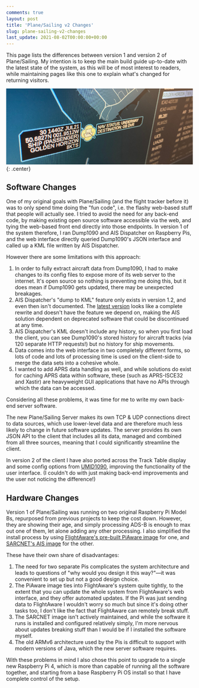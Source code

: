 ```yaml
---
comments: true
layout: post
title: 'Plane/Sailing v2 Changes'
slug: plane-sailing-v2-changes
last_update: 2021-08-02T00:00:00+00:00
---
```


This page lists the differences between version 1 and version 2 of Plane/Sailing. My intention is to keep the main build guide up-to-date with the latest state of the system, as this will be of most interest to readers, while maintaining pages like this one to explain what's changed for returning visitors.

![Plane/Sailing Screenshot](/img/projects/planesailing/goldenhorizon.jpg){: .center}

## Software Changes

One of my original goals with Plane/Sailing (and the flight tracker before it) was to only spend time doing the "fun code", i.e. the flashy web-based stuff that people will actually see. I tried to avoid the need for any back-end code, by making existing open source software accessible via the web, and tying the web-based front end directly into those endpoints. In version 1 of the system therefore, I ran Dump1090 and AIS Dispatcher on Raspberry Pis, and the web interface directly queried Dump1090's JSON interface and called up a KML file written by AIS Dispatcher.

However there are some limitations with this approach:

1. In order to fully extract aircraft data from Dump1090, I had to make changes to its config files to expose more of its web server to the internet. It's open source so nothing is preventing me doing this, but it does mean if Dump1090 gets updated, there may be unexpected breakages.
2. AIS Dispatcher's "dump to KML" feature only exists in version 1.2, and even then isn't documented. The [latest version](https://www.aishub.net/ais-dispatcher) looks like a complete rewrite and doesn't have the feature we depend on, making the AIS solution dependent on deprecated software that could be discontinued at any time.
3. AIS Dispatcher's KML doesn't include any history, so when you first load the client, you can see Dump1090's stored history for aircraft tracks (via 120 separate HTTP requests!) but no history for ship movements.
4. Data comes into the web interface in two completely different forms, so lots of code and lots of processing time is used on the client-side to merge the data sets into a cohesive whole.
5. I wanted to add APRS data handling as well, and while solutions do exist for caching APRS data within software, these (such as APRS-ISCE32 and Xastir) are heavyweight GUI applications that have no APIs through which the data can be accessed.

Considering all these problems, it was time for me to write my own back-end server software.

The new Plane/Sailing Server makes its own TCP & UDP connections direct to data sources, which use lower-level data and are therefore much less likely to change in future software updates. The server provides its own JSON API to the client that includes all its data, managed and combined from all three sources, meaning that I could significantly streamline the client.

In version 2 of the client I have also ported across the Track Table display and some config options from [UMID1090](https://github.com/ianrenton/umid1090), improving the functionality of the user interface. (I couldn't do with just making back-end improvements and the user not noticing the difference!)


## Hardware Changes

Version 1 of Plane/Sailing was running on two original Raspberry Pi Model Bs, repurposed from previous projects to keep the cost down. However, they are showing their age, and simply processing ADS-B is enough to max out one of them, let alone adding any other processing. I also simplified the install process by using [FlightAware's pre-built PiAware image](https://uk.flightaware.com/adsb/piaware/) for one, and [SARCNET's AIS image](https://www.sarcnet.org/ais-receiver.html) for the other.

These have their own share of disadvantages:

1. The need for two separate Pis complicates the system architecture and leads to questions of "why would you design it this way?"&mdash;it was convenient to set up but not a good design choice.
2. The PiAware image ties into FlightAware's system quite tightly, to the extent that you can update the whole system from FlightAware's web interface, and they offer automated updates. If the Pi was just sending data to FlightAware I wouldn't worry so much but since it's doing other tasks too, I don't like the fact that FlightAware can remotely break stuff.
3. The SARCNET image isn't actively maintained, and while the software it runs is installed and configured relatively simply, I'm more nervous about updates breaking stuff than I would be if I installed the software myself.
4. The old ARMv6 architecture used by the Pis is difficult to support with modern versions of Java, which the new server software requires.

With these problems in mind I also chose this point to upgrade to a single new Raspberry Pi 4, which is more than capable of running all the software together, and starting from a base Raspberry Pi OS install so that I have complete control of the setup.

